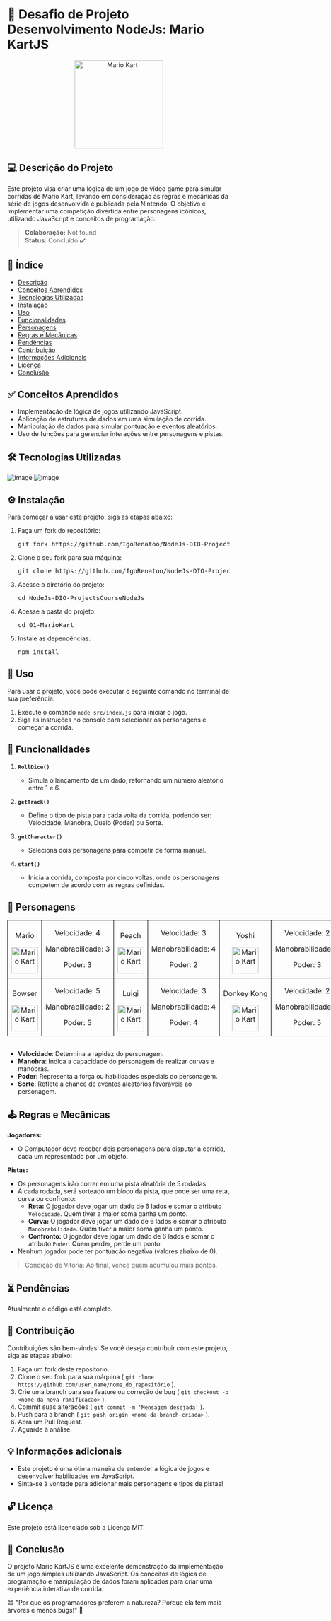 # 🚗 Desafio de Projeto Desenvolvimento NodeJs: Mario KartJS

<p align="center">
<img src="./src/docs/header.gif" alt="Mario Kart" width="200">
</p>

## 💻 Descrição do Projeto

Este projeto visa criar uma lógica de um jogo de vídeo game para simular corridas de Mario Kart, levando em consideração as regras e mecânicas da série de jogos desenvolvida e publicada pela Nintendo. O objetivo é implementar uma competição divertida entre personagens icônicos, utilizando JavaScript e conceitos de programação.

> **Colaboração:** Not found  
> **Status:** <span> Concluído </span> ✔️

## 📜 Índice

- [Descrição](#-descrição-do-projeto)
- [Conceitos Aprendidos](#-conceitos-aprendidos)
- [Tecnologias Utilizadas](#--tecnologias-utilizadas)
- [Instalação](#-instalação)
- [Uso](#-uso)
- [Funcionalidades](#-funcionalidades)
- [Personagens](#-personagens)
- [Regras e Mecânicas](#-regras-e-mecânicas)
- [Pendências](#-pendências)
- [Contribuição](#-contribuição)
- [Informações Adicionais](#-informações-adicionais)
- [Licença](#-licença)
- [Conclusão](#-conclusão)

## ✅ Conceitos Aprendidos 

- Implementação de lógica de jogos utilizando JavaScript.
- Aplicação de estruturas de dados em uma simulação de corrida.
- Manipulação de dados para simular pontuação e eventos aleatórios.
- Uso de funções para gerenciar interações entre personagens e pistas.

## 🛠 Tecnologias Utilizadas

![image](https://img.shields.io/badge/JavaScript-F7DF1E?style=for-the-badge&logo=javascript&logoColor=black)
![image](https://img.shields.io/badge/Node.js-43853D?style=for-the-badge&logo=node.js&logoColor=white)

## ⚙ Instalação

Para começar a usar este projeto, siga as etapas abaixo:

1. Faça um fork do repositório:
   <pre>git fork https://github.com/IgoRenatoo/NodeJs-DIO-ProjectsCourseNodeJs.git</pre>

2. Clone o seu fork para sua máquina:
   <pre>git clone https://github.com/IgoRenatoo/NodeJs-DIO-ProjectsCourseNodeJs.git</pre>

3. Acesse o diretório do projeto:
   <pre>cd NodeJs-DIO-ProjectsCourseNodeJs</pre>

4. Acesse a pasta do projeto:
   <pre>cd 01-MarioKart</pre>

5. Instale as dependências:
   <pre>npm install</pre>

## 🚀 Uso 

Para usar o projeto, você pode executar o seguinte comando no terminal de sua preferência:
1. Execute o comando `node src/index.js` para iniciar o jogo.
2. Siga as instruções no console para selecionar os personagens e começar a corrida.

## 🧩 Funcionalidades

1. **`RollDice()`**
   - Simula o lançamento de um dado, retornando um número aleatório entre 1 e 6.

2. **`getTrack()`**
   - Define o tipo de pista para cada volta da corrida, podendo ser: Velocidade, Manobra, Duelo (Poder) ou Sorte.

3. **`getCharacter()`**
   - Seleciona dois personagens para competir de forma manual.

4. **`start()`**
   - Inicia a corrida, composta por cinco voltas, onde os personagens competem de acordo com as regras definidas.

## 🤖 Personagens
<table style="border-collapse: collapse; width: 800px; margin: 0 auto;">
    <tr>
        <td style="border: 1px solid black; text-align: center;">
            <p>Mario</p>
            <img src="./src/docs/mario.gif" alt="Mario Kart" width="60" height="60">
        </td>
        <td style="border: 1px solid black; text-align: center;">
            <p>Velocidade: 4</p>
            <p>Manobrabilidade: 3</p>
            <p>Poder: 3</p>
        </td>
            <td style="border: 1px solid black; text-align: center;">
            <p>Peach</p>
            <img src="./src/docs/peach.gif" alt="Mario Kart" width="60" height="60">
        </td>
        <td style="border: 1px solid black; text-align: center;">
            <p>Velocidade: 3</p>
            <p>Manobrabilidade: 4</p>
            <p>Poder: 2</p>
        </td>
            <td style="border: 1px solid black; text-align: center;">
            <p>Yoshi</p>
            <img src="./src/docs/yoshi.gif" alt="Mario Kart" width="60" height="60">
        </td>
        <td style="border: 1px solid black; text-align: center;">
            <p>Velocidade: 2</p>
            <p>Manobrabilidade: 4</p>
            <p>Poder: 3</p>
        </td>
    </tr>
    <tr>
        <td style="border: 1px solid black; text-align: center;">
            <p>Bowser</p>
            <img src="./src/docs/bowser.gif" alt="Mario Kart" width="60" height="60">
        </td>
        <td style="border: 1px solid black; text-align: center;">
            <p>Velocidade: 5</p>
            <p>Manobrabilidade: 2</p>
            <p>Poder: 5</p>
        </td>
        <td style="border: 1px solid black; text-align: center;">
            <p>Luigi</p>
            <img src="./src/docs/luigi.gif" alt="Mario Kart" width="60" height="60">
        </td>
        <td style="border: 1px solid black; text-align: center;">
            <p>Velocidade: 3</p>
            <p>Manobrabilidade: 4</p>
            <p>Poder: 4</p>
        </td>
        <td style="border: 1px solid black; text-align: center;">
            <p>Donkey Kong</p>
            <img src="./src/docs/dk.gif" alt="Mario Kart" width="60" height="60">
        </td>
        <td style="border: 1px solid black; text-align: center;">
            <p>Velocidade: 2</p>
            <p>Manobrabilidade: 2</p>
            <p>Poder: 5</p>
        </td>
    </tr>
</table>
<br>

- **Velocidade**: Determina a rapidez do personagem.
- **Manobra**: Indica a capacidade do personagem de realizar curvas e manobras.
- **Poder**: Representa a força ou habilidades especiais do personagem.
- **Sorte**: Reflete a chance de eventos aleatórios favoráveis ao personagem.

## 🕹️ Regras e Mecânicas

**Jogadores:**

- O Computador deve receber dois personagens para disputar a corrida, cada um representado por um objeto.

**Pistas:**

- Os personagens irão correr em uma pista aleatória de 5 rodadas.
- A cada rodada, será sorteado um bloco da pista, que pode ser uma reta, curva ou confronto:
  - **Reta:** O jogador deve jogar um dado de 6 lados e somar o atributo `Velocidade`. Quem tiver a maior soma ganha um ponto.
  - **Curva:** O jogador deve jogar um dado de 6 lados e somar o atributo `Manobrabilidade`. Quem tiver a maior soma ganha um ponto.
  - **Confronto:** O jogador deve jogar um dado de 6 lados e somar o atributo `Poder`. Quem perder, perde um ponto.
- Nenhum jogador pode ter pontuação negativa (valores abaixo de 0).

> Condição de Vitória: Ao final, vence quem acumulou mais pontos.

## ⏳ Pendências

Atualmente o código está completo.

## 🤝 Contribuição

Contribuições são bem-vindas! Se você deseja contribuir com este projeto, siga as etapas abaixo:

1. Faça um fork deste repositório.
2. Clone o seu fork para sua máquina ( `git clone https://github.com/user_name/nome_do_repositório` ).
3. Crie uma branch para sua feature ou correção de bug ( `git checkout -b <nome-da-nova-ramificacao>` ).
4. Commit suas alterações ( `git commit -m 'Mensagem desejada'` ).
5. Push para a branch ( `git push origin <nome-da-branch-criada>` ).
6. Abra um Pull Request.
7. Aguarde à análise.

## 💡 Informações adicionais

- Este projeto é uma ótima maneira de entender a lógica de jogos e desenvolver habilidades em JavaScript.
- Sinta-se à vontade para adicionar mais personagens e tipos de pistas!

## 🔓 Licença

Este projeto está licenciado sob a Licença MIT.

## 🏁 Conclusão

O projeto Mario KartJS é uma excelente demonstração da implementação de um jogo simples utilizando JavaScript. Os conceitos de lógica de programação e manipulação de dados foram aplicados para criar uma experiência interativa de corrida.

😄 "Por que os programadores preferem a natureza? Porque ela tem mais árvores e menos bugs!" 🌳
